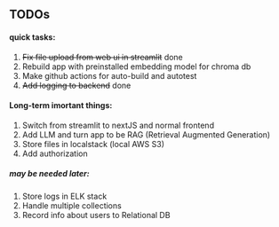 
## TODOs

#### quick tasks:
1) ~~Fix file upload from web ui in streamlit~~ done
2) Rebuild app with preinstalled embedding model for chroma db
3) Make github actions for auto-build and autotest
4) ~~Add logging to backend~~ done

#### Long-term imortant things:
1) Switch from streamlit to nextJS and normal frontend
2) Add LLM and turn app to be RAG (Retrieval Augmented Generation)
3) Store files in localstack (local AWS S3)
4) Add authorization
   
##### may be needed later:
1) Store logs in ELK stack
2) Handle multiple collections
3) Record info about users to Relational DB
